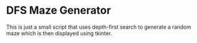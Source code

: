 # DFS Maze Generator

This is just a small script that uses depth-first search to generate a random maze which is then displayed using tkinter.
